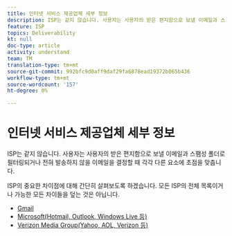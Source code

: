 ```yaml
---
title: 인터넷 서비스 제공업체 세부 정보
description: ISP는 같지 않습니다. 사용자는 사용자의 받은 편지함으로 보낼 이메일과 스팸성 폴더로 필터링되거나 전혀 발송하지 않을 이메일을 결정할 때 각각 다른 요소에 초점을 맞춥니다. ISP의 중요한 차이점에 대해 간단히 살펴보도록 하겠습니다. 모든 ISP의 전체 목록이거나 가능한 모든 차이들을 덮는 것은 아닙니다.
feature: ISP
topics: Deliverability
kt: null
doc-type: article
activity: understand
team: TM
translation-type: tm+mt
source-git-commit: 992bfc9d0aff9daf29fa6878ead19372b065b436
workflow-type: tm+mt
source-wordcount: '157'
ht-degree: 0%

---
```



# 인터넷 서비스 제공업체 세부 정보

ISP는 같지 않습니다. 사용자는 사용자의 받은 편지함으로 보낼 이메일과 스팸성 폴더로 필터링되거나 전혀 발송하지 않을 이메일을 결정할 때 각각 다른 요소에 초점을 맞춥니다.

ISP의 중요한 차이점에 대해 간단히 살펴보도록 하겠습니다. 모든 ISP의 전체 목록이거나 가능한 모든 차이들을 덮는 것은 아닙니다.

* [Gmail](./gmail.md)
* [Microsoft(Hotmail, Outlook, Windows Live 등)](./microsoft.md)
* [Verizon Media Group(Yahoo, AOL, Verizon 등)](./verizon-media-group.md)
